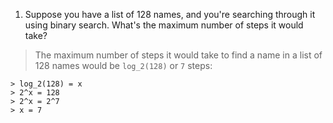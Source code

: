 1. Suppose you have a list of 128 names, and you're searching through it using binary search. What's the maximum number of steps it would take?

> The maximum number of steps it would take to find a name in a list of 128 names would be `log_2(128)` or `7` steps:

```
> log_2(128) = x
> 2^x = 128
> 2^x = 2^7
> x = 7
```
